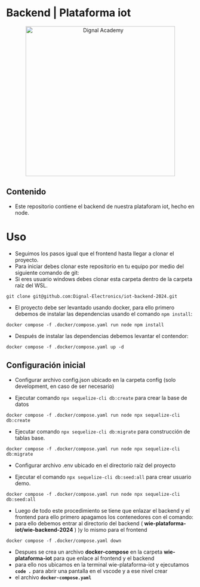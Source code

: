 # Backend | Plataforma iot

<div style="text-align: center">
    <img src="https://academy.dignal.com/wp-content/uploads/2023/01/dignal_academy_logo_site.png" width="400" alt="Dignal Academy"/>
</div>

## Contenido

- Este repositorio contiene el backend de nuestra plataforam iot, hecho en node.

# Uso

- Seguimos los pasos igual que el frontend hasta llegar a clonar el proyecto.
- Para iniciar debes clonar este repositorio en tu equipo por medio del siguiente comando de git:
- Si eres usuario windows debes clonar esta carpeta dentro de la carpeta raíz del WSL.

```
git clone git@github.com:Dignal-Electronics/iot-backend-2024.git
```

- El proyecto debe ser levantado usando docker, para ello primero debemos de instalar las dependencias usando el comando `npm install`:

```
docker compose -f .docker/compose.yaml run node npm install
```

- Después de instalar las dependencias debemos levantar el contendor:

```
docker compose -f .docker/compose.yaml up -d
```

## Configuración inicial

- Configurar archivo config.json ubicado en la carpeta config (solo development, en caso de ser necesario)

- Ejecutar comando `npx sequelize-cli db:create` para crear la base de datos

```
docker compose -f .docker/compose.yaml run node npx sequelize-cli db:create
```

- Ejecutar comando `npx sequelize-cli db:migrate` para construcción de tablas base.

```
docker compose -f .docker/compose.yaml run node npx sequelize-cli db:migrate
```

- Configurar archivo .env ubicado en el directorio raíz del proyecto

- Ejecutar el comando `npx sequelize-cli db:seed:all` para crear usuario demo.
```
docker compose -f .docker/compose.yaml run node npx sequelize-cli db:seed:all
```

* Luego de todo este procedimiento se tiene que enlazar el backend y el frontend para ello primero apagamos los contenedores con el comando:
* para ello debemos entrar al directorio del backend ( **wie-plataforma-iot/wie-backend-2024** ) )y lo mismo para el frontend
```
docker compose -f .docker/compose.yaml down
```

- Despues se crea un archivo **docker-compose** en la carpeta **wie-plataforma-iot** para que enlace al frontend y el backend
- para ello nos ubicamos en la terminal wie-plataforma-iot y ejecutamos **`code .`** para abrir una pantalla en el vscode y a ese nivel crear
- el archivo **`docker-compose.yaml`**
